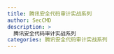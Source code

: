 ```yaml
---
title: 腾讯安全代码审计实战系列
author: SecCMD
description: >
  腾讯安全代码审计实战系列
categories: 腾讯安全代码审计实战系列
---
```


<Catalog />
